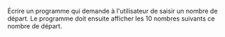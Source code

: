 Écrire un programme qui demande à l'utilisateur de saisir un nombre de départ. Le programme doit ensuite afficher les 10 nombres suivants ce nombre de départ.
 
